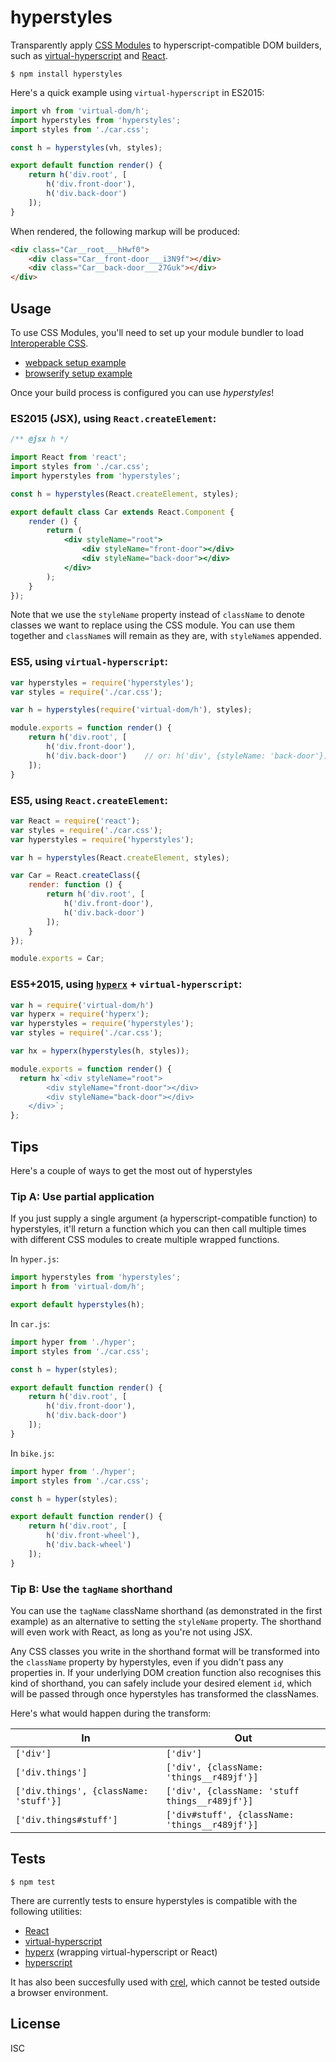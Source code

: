 # hyperstyles

Transparently apply [CSS Modules](https://github.com/css-modules/css-modules) to hyperscript-compatible DOM builders, such as [virtual-hyperscript](https://github.com/Matt-Esch/virtual-dom/tree/master/virtual-hyperscript) and [React](https://github.com/facebook/react).

```
$ npm install hyperstyles
```

Here's a quick example using `virtual-hyperscript` in ES2015:

```js
import vh from 'virtual-dom/h';
import hyperstyles from 'hyperstyles';
import styles from './car.css';

const h = hyperstyles(vh, styles);

export default function render() {
    return h('div.root', [
        h('div.front-door'),
        h('div.back-door')
    ]);
}
```

When rendered, the following markup will be produced:

```html
<div class="Car__root___hHwf0">
    <div class="Car__front-door___i3N9f"></div>
    <div class="Car__back-door___27Guk"></div>
</div>
```

## Usage

To use CSS Modules, you'll need to set up your module bundler to load [Interoperable CSS](https://github.com/css-modules/icss).

* [webpack setup example](https://github.com/css-modules/webpack-demo)
* [browserify setup example](https://github.com/css-modules/browserify-demo)

Once your build process is configured you can use *hyperstyles*!

### ES2015 (JSX), using `React.createElement`:

```jsx
/** @jsx h */

import React from 'react';
import styles from './car.css';
import hyperstyles from 'hyperstyles';

const h = hyperstyles(React.createElement, styles);

export default class Car extends React.Component {
    render () {
        return (
            <div styleName="root">
                <div styleName="front-door"></div>
                <div styleName="back-door"></div>
            </div>
        );
    }
});
```

Note that we use the `styleName` property instead of `className` to denote classes we want to replace using the CSS module. You can use them together and `className`s will remain as they are, with `styleName`s appended.

### ES5, using `virtual-hyperscript`:

```js
var hyperstyles = require('hyperstyles');
var styles = require('./car.css');

var h = hyperstyles(require('virtual-dom/h'), styles);

module.exports = function render() {
    return h('div.root', [
        h('div.front-door'),
        h('div.back-door')    // or: h('div', {styleName: 'back-door'})
    ]);
}
```

### ES5, using `React.createElement`:

```js
var React = require('react');
var styles = require('./car.css');
var hyperstyles = require('hyperstyles');

var h = hyperstyles(React.createElement, styles);

var Car = React.createClass({
    render: function () {
        return h('div.root', [
            h('div.front-door'),
            h('div.back-door')
        ]);
    }
});

module.exports = Car;
```

### ES5+2015, using [`hyperx`](https://github.com/substack/hyperx) + `virtual-hyperscript`:

```js
var h = require('virtual-dom/h')
var hyperx = require('hyperx');
var hyperstyles = require('hyperstyles');
var styles = require('./car.css');

var hx = hyperx(hyperstyles(h, styles));

module.exports = function render() {
  return hx`<div styleName="root">
        <div styleName="front-door"></div>
        <div styleName="back-door"></div>
    </div>`;
};
```


## Tips

Here's a couple of ways to get the most out of hyperstyles

### Tip A: Use partial application

If you just supply a single argument (a hyperscript-compatible function) to hyperstyles, it'll return a function which you can then call multiple times with different CSS modules to create multiple wrapped functions.

In `hyper.js`:

```js
import hyperstyles from 'hyperstyles';
import h from 'virtual-dom/h';

export default hyperstyles(h);
```

In `car.js`:

```js
import hyper from './hyper';
import styles from './car.css';

const h = hyper(styles);

export default function render() {
    return h('div.root', [
        h('div.front-door'),
        h('div.back-door')
    ]);
}
```

In `bike.js`:

```js
import hyper from './hyper';
import styles from './car.css';

const h = hyper(styles);

export default function render() {
    return h('div.root', [
        h('div.front-wheel'),
        h('div.back-wheel')
    ]);
}
```

### Tip B: Use the `tagName` shorthand

You can use the `tagName` className shorthand (as demonstrated in the first example) as an alternative to setting the `styleName` property. The shorthand will even work with React, as long as you're not using JSX.

Any CSS classes you write in the shorthand format will be transformed into the `className` property by hyperstyles, even if you didn't pass any properties in. If your underlying DOM creation function also recognises this kind of shorthand, you can safely include your desired element `id`, which will be passed through once hyperstyles has transformed the classNames.

Here's what would happen during the transform:

| In                                     | Out                                            |
|----------------------------------------|------------------------------------------------|
| `['div']`                              | `['div']`                                      |
| `['div.things']`                       | `['div', {className: 'things__r489jf'}]`       |
| `['div.things', {className: 'stuff'}]` | `['div', {className: 'stuff things__r489jf'}]` |
| `['div.things#stuff']`                 | `['div#stuff', {className: 'things__r489jf'}]` |

## Tests

```
$ npm test
```

There are currently tests to ensure hyperstyles is compatible with the following utilities:

* [React](https://github.com/facebook/react)
* [virtual-hyperscript](https://github.com/Matt-Esch/virtual-dom/tree/master/virtual-hyperscript)
* [hyperx](https://github.com/substack/hyperx) (wrapping virtual-hyperscript or React)
* [hyperscript](https://github.com/dominictarr/hyperscript)

It has also been succesfully used with [crel](https://github.com/KoryNunn/crel), which cannot be tested outside a browser environment.

## License

ISC
